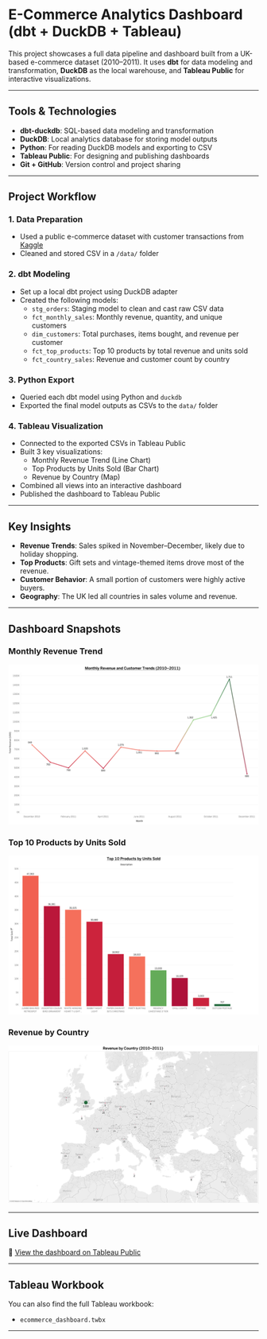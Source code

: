 # E-Commerce Analytics Dashboard (dbt + DuckDB + Tableau)

This project showcases a full data pipeline and dashboard built from a UK-based e-commerce dataset (2010–2011). It uses **dbt** for data modeling and transformation, **DuckDB** as the local warehouse, and **Tableau Public** for interactive visualizations.

---

## Tools & Technologies

- **dbt-duckdb**: SQL-based data modeling and transformation
- **DuckDB**: Local analytics database for storing model outputs
- **Python**: For reading DuckDB models and exporting to CSV
- **Tableau Public**: For designing and publishing dashboards
- **Git + GitHub**: Version control and project sharing

---

## Project Workflow

### 1. Data Preparation
- Used a public e-commerce dataset with customer transactions from [Kaggle](https://www.kaggle.com/datasets/carrie1/ecommerce-data)
- Cleaned and stored CSV in a `/data/` folder

### 2. dbt Modeling
- Set up a local dbt project using DuckDB adapter
- Created the following models:
  - `stg_orders`: Staging model to clean and cast raw CSV data
  - `fct_monthly_sales`: Monthly revenue, quantity, and unique customers
  - `dim_customers`: Total purchases, items bought, and revenue per customer
  - `fct_top_products`: Top 10 products by total revenue and units sold
  - `fct_country_sales`: Revenue and customer count by country

### 3. Python Export
- Queried each dbt model using Python and `duckdb`
- Exported the final model outputs as CSVs to the `data/` folder

### 4. Tableau Visualization
- Connected to the exported CSVs in Tableau Public
- Built 3 key visualizations:
  - Monthly Revenue Trend (Line Chart)
  - Top Products by Units Sold (Bar Chart)
  - Revenue by Country (Map)
- Combined all views into an interactive dashboard
- Published the dashboard to Tableau Public

---

## Key Insights

- **Revenue Trends**: Sales spiked in November–December, likely due to holiday shopping.
- **Top Products**: Gift sets and vintage-themed items drove most of the revenue.
- **Customer Behavior**: A small portion of customers were highly active buyers.
- **Geography**: The UK led all countries in sales volume and revenue.

---

## Dashboard Snapshots

### Monthly Revenue Trend
![Monthly Revenue](snapshots/LineGraph.png)

### Top 10 Products by Units Sold
![Top Products](snapshots/BarChart.png)

### Revenue by Country
![Revenue by Country](snapshots/Map.png)

---

## Live Dashboard

🔗 [View the dashboard on Tableau Public](https://public.tableau.com/views/E-CommerceSalesDashboard_17450876728310/Dashboard1?:language=en-US&:sid=&:redirect=auth&:display_count=n&:origin=viz_share_link)

---

## Tableau Workbook

You can also find the full Tableau workbook:
- `ecommerce_dashboard.twbx`

---
